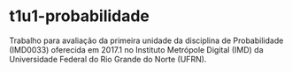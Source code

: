# t1u1-probabilidade

Trabalho para avaliação da primeira unidade da disciplina de Probabilidade (IMD0033) oferecida em 2017.1 no Instituto Metrópole Digital (IMD) da Universidade Federal do Rio Grande do Norte (UFRN).
